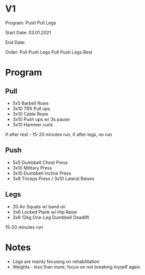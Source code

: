 # V1

Program: Push Pull Legs

Start Date: 03.01.2021

End Date:

Order: Pull Push Legs Pull Push Legs Rest

# Program

## Pull

* 5x5 Barbell Rows
* 3x10 TRX Pull ups
* 3x10 Cable Rows
* 3x10 Push ups w/ 3s pause
* 3x10 Hammer curls

If after rest - 15-20 minutes run, if after legs, no run

## Push

* 5x5 Dumbbell Chest Press
* 3x10 Military Press
* 3x10 Dumbbell Incline Press
* 3x8 Triceps Press / 3x10 Lateral Raises

## Legs 

* 20 Air Squats w/ band on
* 3x6 Locked Plank w/ Hip Raise
* 3x6 12kg One-Leg Dumbbell Deadlift

15-20 minutes run

# Notes

* Legs are mainly focusing on rehabilitation
* Weights - less than more, focus on not breaking myself again
